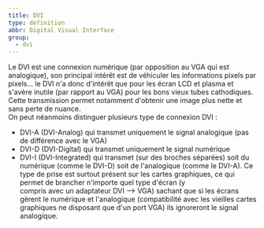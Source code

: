 ```yaml
---
title: DVI
type: definition
abbr: Digital Visual Interface
group:
  - dvi
---
```

Le DVI est une connexion numérique (par opposition au VGA qui est analogique), son principal intérêt est de véhiculer les informations pixels par pixels... le DVI n'a donc d'intérêt que pour les écran LCD et plasma et s'avère inutile (par rapport au VGA) pour les bons vieux tubes cathodiques. Cette transmission permet notamment d'obtenir une image plus nette et sans perte de nuance.  
On peut néanmoins distinguer plusieurs type de connexion DVI :  
- DVI-A (DVI-Analog) qui transmet uniquement le signal analogique (pas de différence avec le VGA)  
- DVI-D (DVI-Digital) qui transmet uniquement le signal numérique  
- DVI-I (DVI-Integrated) qui transmet (sur des broches séparées) soit du numérique (comme le DVI-D) soit de l'analogique (comme le DVI-A). Ce type de prise est surtout présent sur les cartes graphiques, ce qui permet de brancher n'importe quel type d'écran (y   
compris avec un adaptateur DVI --\> VGA) sachant que si les écrans gèrent le numérique et l'analogique (compatibilité avec les vieilles cartes graphiques ne disposant que d'un port VGA) ils ignoreront le signal analogique.
